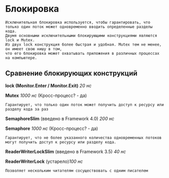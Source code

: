 ﻿# Блокировка

    Исключительная блокировка используется, чтобы гарантировать, что только один поток может одновременно вводить определенные разделы кода. 
    Двумя основными исключительными блокирующими конструкциями являются lock и Mutex. 
    Из двух lock конструкция более быстрая и удобная. Mutex тем не менее, он имеет свою нишу в том, 
    что его блокировка может охватывать приложения в различных процессах на компьютере.

## Сравнение блокирующих конструкций

**lock (Monitor.Enter / Monitor.Exit)** _20 нс_

**Mutex** _1000 нс_ (Кросс-процесс? - да)

    Гарантирует, что только один поток может получить доступ к ресурсу или разделу кода за раз

**SemaphoreSlim** (введено в Framework 4.0) _200 нс_

**Semaphore** _1000 нс_ (Кросс-процесс? - да)

    Гарантирует, что не более указанного количества одновременных потоков могут получить доступ к ресурсу или разделу кода.

**ReaderWriterLockSlim** (введено в Framework 3.5) _40 нс_

**ReaderWriterLock** (устарело)_100 нс_

    Позволяет нескольким читателям сосуществовать с одним писателем